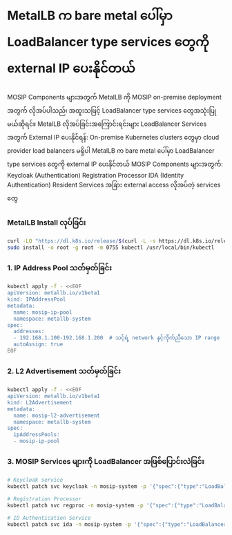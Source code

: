 
# MetalLB က bare metal ပေါ်မှာ LoadBalancer type services တွေကို external IP ပေးနိုင်တယ်
MOSIP Components များအတွက်
MetalLB ကို MOSIP on-premise deployment အတွက် လိုအပ်ပါသည်၊ အထူးသဖြင့် LoadBalancer type services တွေအသုံးပြုမယ်ဆိုရင်။
MetalLB လိုအပ်ခြင်းအကြောင်းရင်းများ
LoadBalancer Services အတွက် External IP ပေးနိုင်ရန်:
On-premise Kubernetes clusters တွေမှာ cloud provider load balancers မရှိပါ
MetalLB က bare metal ပေါ်မှာ LoadBalancer type services တွေကို external IP ပေးနိုင်တယ်
MOSIP Components များအတွက်:
Keycloak (Authentication)
Registration Processor
IDA (Identity Authentication)
Resident Services
အခြား external access လိုအပ်တဲ့ services တွေ

### MetalLB Install လုပ်ခြင်း
```sh
curl -LO "https://dl.k8s.io/release/$(curl -L -s https://dl.k8s.io/release/stable.txt)/bin/linux/amd64/kubectl"
sudo install -o root -g root -m 0755 kubectl /usr/local/bin/kubectl
```

### 1. IP Address Pool သတ်မှတ်ခြင်း
```sh
kubectl apply -f - <<EOF
apiVersion: metallb.io/v1beta1
kind: IPAddressPool
metadata:
  name: mosip-ip-pool
  namespace: metallb-system
spec:
  addresses:
  - 192.168.1.100-192.168.1.200  # သင့်ရဲ့ network နှင့်ကိုက်ညီသော IP range
  autoAssign: true
EOF
```
### 2. L2 Advertisement သတ်မှတ်ခြင်း
```sh
kubectl apply -f - <<EOF
apiVersion: metallb.io/v1beta1
kind: L2Advertisement
metadata:
  name: mosip-l2-advertisement
  namespace: metallb-system
spec:
  ipAddressPools:
  - mosip-ip-pool
```
### 3. MOSIP Services များကို LoadBalancer အဖြစ်ပြောင်းလဲခြင်း
```sh
# Keycloak service
kubectl patch svc keycloak -n mosip-system -p '{"spec":{"type":"LoadBalancer"}}'

# Registration Processor
kubectl patch svc regproc -n mosip-system -p '{"spec":{"type":"LoadBalancer"}}'

# ID Authentication Service
kubectl patch svc ida -n mosip-system -p '{"spec":{"type":"LoadBalancer"}}'
```
